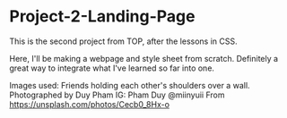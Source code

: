 # Project-2-Landing-Page
This is the second project from TOP, after the lessons in CSS.

Here, I'll be making a webpage and style sheet from scratch. Definitely a great way to integrate what I've learned so far into one.

Images used:
Friends holding each other's shoulders over a wall.
    Photographed by Duy Pham
    IG: Pham Duy @miinyuii
    From https://unsplash.com/photos/Cecb0_8Hx-o